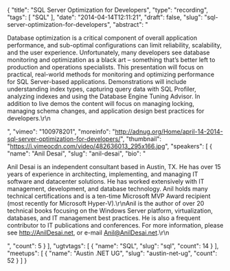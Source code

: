 {
  "title": "SQL Server Optimization for Developers",
  "type": "recording",
  "tags": [
    "SQL"
  ],
  "date": "2014-04-14T12:11:21",
  "draft": false,
  "slug": "sql-server-optimization-for-developers",
  "abstract": "<p>Database optimization is a critical component of overall application performance, and sub-optimal configurations can limit reliability, scalability, and the user experience. Unfortunately, many developers see database monitoring and optimization as a black art – something that’s better left to production and operations specialists. This presentation will focus on practical, real-world methods for monitoring and optimizing performance for SQL Server-based applications. Demonstrations will include understanding index types, capturing query data with SQL Profiler, analyzing indexes and using the Database Engine Tuning Advisor. In addition to live demos the content will focus on managing locking, managing schema changes, and application design best practices for developers.\r\n</p>",
  "vimeo": "100978201",
  "moreinfo": "http://adnug.org/Home/april-14-2014-sql-server-optimization-for-developers/",
  "thumbnail": "https://i.vimeocdn.com/video/482636013_295x166.jpg",
  "speakers": [
    {
      "name": "Anil Desai",
      "slug": "anil-desai",
      "bio": "<p>Anil Desai is an independent consultant based in Austin, TX. He has over 15 years of experience in architecting, implementing, and managing IT software and datacenter solutions. He has worked extensively with IT management, development, and database technology. Anil holds many technical certifications and is a ten-time Microsoft MVP Award recipient (most recently for Microsoft Hyper-V).\r\nAnil is the author of over 20 technical books focusing on the Windows Server platform, virtualization, databases, and IT management best practices. He is also a frequent contributor to IT publications and conferences. For more information, please see http://AnilDesai.net, or e-mail Anil@AnilDesai.net.\r\n </p>",
      "count": 5
    }
  ],
  "ugtvtags": [
    {
      "name": "SQL",
      "slug": "sql",
      "count": 14
    }
  ],
  "meetups": [
    {
      "name": "Austin .NET UG",
      "slug": "austin-net-ug",
      "count": 52
    }
  ]
}